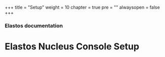 +++
title = "Setup"
weight = 10
chapter = true
pre = ""
alwaysopen = false
+++

### Elastos documentation

# Elastos Nucleus Console Setup

